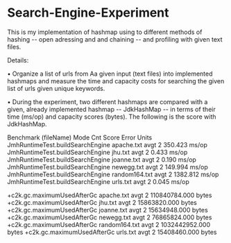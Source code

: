 # Search-Engine-Experiment

This is my implementation of hashmap using to different methods of hashing -- open adressing and and chaining -- and profiling with given text files. 

Details: 

• Organize a list of urls from Aa given input (text files) into implemented hashmaps and measure the time and capacity costs for searching the
given list of urls given unique keywords. 

• During the experiment, two different hashmaps are compared with a given, already implemented hashmap -- JdkHashMap -- in terms of their time (ms/op) and 
capacity scores (bytes). The following is the score with JdkHashMap. 

Benchmark                           (fileName)      Mode  Cnt        Score   Error   Units
JmhRuntimeTest.buildSearchEngine    apache.txt      avgt    2        350.423         ms/op
JmhRuntimeTest.buildSearchEngine    jhu.txt         avgt    2        0.433           ms/op
JmhRuntimeTest.buildSearchEngine    joanne.txt      avgt    2        0.190           ms/op
JmhRuntimeTest.buildSearchEngine    newegg.txt      avgt    2        149.994         ms/op
JmhRuntimeTest.buildSearchEngine    random164.txt   avgt    2        1382.812        ms/op
JmhRuntimeTest.buildSearchEngine    urls.txt        avgt    2        0.045           ms/op

+c2k.gc.maximumUsedAfterGc              apache.txt  avgt    2   110840784.000           bytes
+c2k.gc.maximumUsedAfterGc                 jhu.txt  avgt    2    15863820.000           bytes
+c2k.gc.maximumUsedAfterGc              joanne.txt  avgt    2    15634948.000           bytes
+c2k.gc.maximumUsedAfterGc              newegg.txt  avgt    2    76865824.000           bytes
+c2k.gc.maximumUsedAfterGc           random164.txt  avgt    2  1032442952.000           bytes
+c2k.gc.maximumUsedAfterGc                urls.txt  avgt    2    15408460.000           bytes
